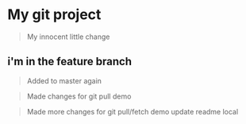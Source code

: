 # My git project


> My innocent little change 
## i'm in the feature branch 


> Added to master again

> Made changes for git pull demo

> Made more changes for git pull/fetch demo
> update readme local 
